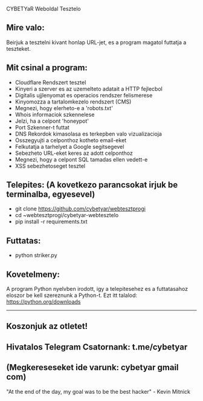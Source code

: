 CYBETYaR Weboldal Tesztelo 

## Mire valo:

Beirjuk a tesztelni kivant honlap URL-jet, es a program magatol futtatja a teszteket.

## Mit csinal a program:

- Cloudflare Rendszert tesztel
- Kinyeri a szerver es az uzemelteto adatait a HTTP fejlecbol
- Digitalis ujjlenyomat es operacios rendszer felismerese
- Kinyomozza a tartalomkezelo rendszert (CMS)
- Megnezi, hogy elerheto-e a 'robots.txt'
- Whois informaciok szkennelese
- Jelzi, ha a celpont 'honeypot'
- Port Szkenner-t futtat
- DNS Rekordok kimasolasa es terkepben valo vizualizacioja
- Osszegyujti a celponthoz kotheto email-eket
- Felkutatja a tarhelyet a Google segitsegevel
- Sebezheto URL-eket keres az adott celponthoz
- Megnezi, hogy a celpont SQL tamadas ellen vedett-e
- XSS sebezhetoseget tesztel

## Telepites: (A kovetkezo parancsokat irjuk be terminalba, egyesevel)

- git clone https://github.com/cybetyar/webtesztprogi
- cd ~webtesztprogi/cybetyar-webtesztelo
- pip install -r requirements.txt

## Futtatas:

- python striker.py

## Kovetelmeny:

A program Python nyelvben irodott, igy a telepitesehez es a futtatasahoz eloszor be kell szereznunk a Python-t.
Ezt itt talalod: https://python.org/downloads

-----------------------------------------
Koszonjuk az otletet!
-----------------------------------------

Hivatalos Telegram Csatornank: t.me/cybetyar
-----------------------------------------
(Megkereseseket ide varunk: cybetyar gmail com)
-----------------------------------------

"At the end of the day, my goal was to be the best hacker" - Kevin Mitnick

